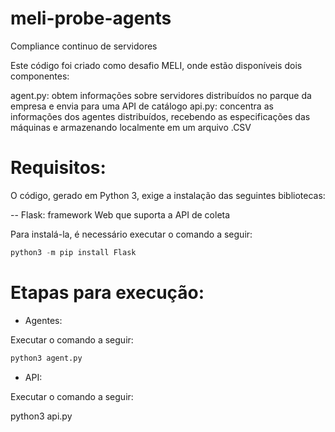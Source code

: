 # meli-probe-agents
Compliance continuo de servidores

Este código foi criado como desafio MELI, onde estão disponíveis dois componentes:

agent.py: obtem informações sobre servidores distribuídos no parque da empresa e envia para uma API de catálogo
api.py: concentra as informações dos agentes distribuídos, recebendo as especificações das máquinas e armazenando localmente em um arquivo .CSV

# Requisitos:

O código, gerado em Python 3, exige a instalação das seguintes bibliotecas:

 -- Flask: framework Web que suporta a API de coleta

Para instalá-la, é necessário executar o comando a seguir:

```python
python3 -m pip install Flask
```

# Etapas para execução:

 - Agentes:
 
 Executar o  comando a seguir:
 
 ```python
 python3 agent.py
 ```
 
 - API:
 
 Executar o comando a seguir:
 
 python3 api.py
